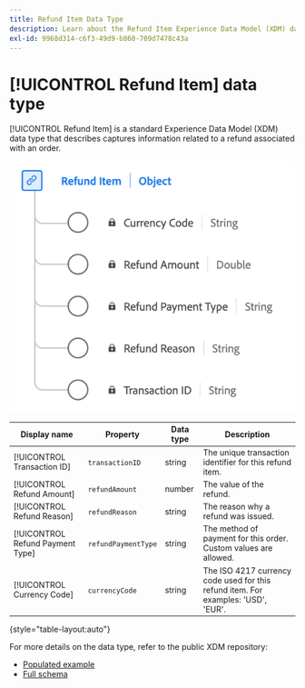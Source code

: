 ```yaml
---
title: Refund Item Data Type
description: Learn about the Refund Item Experience Data Model (XDM) data type.
exl-id: 9968d314-c6f3-49d9-b860-709d7478c43a
---
```

# [!UICONTROL Refund Item] data type

[!UICONTROL Refund Item] is a standard Experience Data Model (XDM) data type that describes captures information related to a refund associated with an order.

![A diagram of the  Refund Item data type.](../images/data-types/refund-item.png)

| Display name       | Property              | Data type | Description                                                                                       |
|--------------------|-----------------------|-----------|---------------------------------------------------------------------------------------------------|
| [!UICONTROL Transaction ID]     | `transactionID`     | string    | The unique transaction identifier for this refund item.                                           |
| [!UICONTROL Refund Amount]      | `refundAmount`      | number    | The value of the refund.                                                                          |
| [!UICONTROL Refund Reason]      | `refundReason`      | string    | The reason why a refund was issued.                  |
| [!UICONTROL Refund Payment Type]| `refundPaymentType` | string    | The method of payment for this order. Custom values are allowed.                        |
| [!UICONTROL Currency Code]      | `currencyCode`      | string    | The ISO 4217 currency code used for this refund item. For examples: 'USD', 'EUR'.                    |

{style="table-layout:auto"}

For more details on the data type, refer to the public XDM repository:

* [Populated example](https://github.com/adobe/xdm/blob/master/components/datatypes/refunditem.example.1.json)
* [Full schema](https://github.com/adobe/xdm/blob/master/components/datatypes/refunditem.schema.json)
